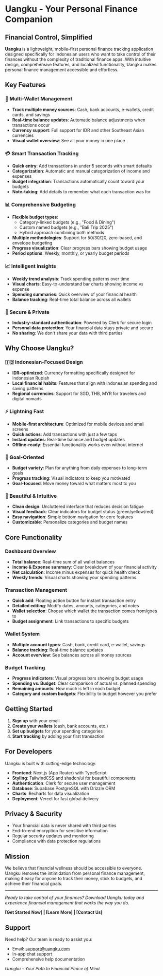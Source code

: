 # Uangku - Your Personal Finance Companion

## Financial Control, Simplified

**Uangku** is a lightweight, mobile-first personal finance tracking application designed specifically for Indonesian users who want to take control of their finances without the complexity of traditional finance apps. With intuitive design, comprehensive features, and localized functionality, Uangku makes personal finance management accessible and effortless.

## Key Features

### 🏦 Multi-Wallet Management
- **Track multiple money sources**: Cash, bank accounts, e-wallets, credit cards, and savings
- **Real-time balance updates**: Automatic balance adjustments when transactions occur
- **Currency support**: Full support for IDR and other Southeast Asian currencies
- **Visual wallet overview**: See all your money in one place

### 💳 Smart Transaction Tracking
- **Quick entry**: Add transactions in under 5 seconds with smart defaults
- **Categorization**: Automatic and manual categorization of income and expenses
- **Budget integration**: Transactions automatically count toward your budgets
- **Note-taking**: Add details to remember what each transaction was for

### 📊 Comprehensive Budgeting
- **Flexible budget types**: 
  - Category-linked budgets (e.g., "Food & Dining")
  - Custom named budgets (e.g., "Bali Trip 2025")
  - Hybrid approach combining both methods
- **Multiple methodologies**: Support for 50/30/20, zero-based, and envelope budgeting
- **Progress visualization**: Clear progress bars showing budget usage
- **Period options**: Weekly, monthly, or yearly budget periods

### 📈 Intelligent Insights
- **Weekly trend analysis**: Track spending patterns over time
- **Visual charts**: Easy-to-understand bar charts showing income vs expense
- **Spending summaries**: Quick overview of your financial health
- **Balance tracking**: Real-time total balance across all wallets

### 🔐 Secure & Private
- **Industry-standard authentication**: Powered by Clerk for secure login
- **Personal data protection**: Your financial data stays private and secure
- **No sharing**: We don't share your data with third parties

## Why Choose Uangku?

### 🇮🇩 Indonesian-Focused Design
- **IDR-optimized**: Currency formatting specifically designed for Indonesian Rupiah
- **Local financial habits**: Features that align with Indonesian spending and saving patterns
- **Regional currencies**: Support for SGD, THB, MYR for travelers and digital nomads

### ⚡ Lightning Fast
- **Mobile-first architecture**: Optimized for mobile devices and small screens
- **Quick actions**: Add transactions with just a few taps
- **Instant updates**: Real-time balance and budget updates
- **Offline-ready**: Essential functionality works even without internet

### 🎯 Goal-Oriented
- **Budget variety**: Plan for anything from daily expenses to long-term goals
- **Progress tracking**: Visual indicators to keep you motivated
- **Goal-focused**: Move money toward what matters most to you

### 🎨 Beautiful & Intuitive
- **Clean design**: Uncluttered interface that reduces decision fatigue
- **Visual feedback**: Clear indicators for budget status (green/yellow/red)
- **Easy navigation**: Simple bottom navigation for core features
- **Customizable**: Personalize categories and budget names

## Core Functionality

### Dashboard Overview
- **Total balance**: Real-time sum of all wallet balances
- **Income & Expense summary**: Clear breakdown of your financial activity
- **Net calculation**: Income minus expenses for quick health check
- **Weekly trends**: Visual charts showing your spending patterns

### Transaction Management
- **Quick add**: Floating action button for instant transaction entry
- **Detailed editing**: Modify dates, amounts, categories, and notes
- **Wallet selection**: Choose which wallet the transaction comes from/goes to
- **Budget assignment**: Link transactions to specific budgets

### Wallet System
- **Multiple account types**: Cash, bank, credit card, e-wallet, savings
- **Balance tracking**: Real-time balance updates
- **Account overview**: See balances across all money sources

### Budget Tracking
- **Progress indicators**: Visual progress bars showing budget usage
- **Spending vs. Budget**: Clear comparison of actual vs. planned spending
- **Remaining amounts**: How much is left in each budget
- **Category and custom budgets**: Flexibility to budget however you prefer

## Getting Started

1. **Sign up** with your email
2. **Create your wallets** (cash, bank accounts, etc.)
3. **Set up budgets** for your spending categories
4. **Start tracking** by adding your first transaction

## For Developers

Uangku is built with cutting-edge technology:

- **Frontend**: Next.js (App Router) with TypeScript
- **Styling**: TailwindCSS and shadcn/ui for beautiful components
- **Authentication**: Clerk for secure user management
- **Database**: Supabase PostgreSQL with Drizzle ORM
- **Charts**: Recharts for data visualization
- **Deployment**: Vercel for fast global delivery

## Privacy & Security

- Your financial data is never shared with third parties
- End-to-end encryption for sensitive information
- Regular security updates and monitoring
- Compliance with data protection regulations

## Mission

We believe that financial wellness should be accessible to everyone. Uangku removes the intimidation from personal finance management, making it easy for anyone to track their money, stick to budgets, and achieve their financial goals.

---

*Ready to take control of your finances? Download Uangku today and experience financial management that works the way you do.*

**[Get Started Now] | [Learn More] | [Contact Us]**

## Support

Need help? Our team is ready to assist you:
- Email: support@uangku.com
- In-app chat support
- Comprehensive help documentation

*Uangku - Your Path to Financial Peace of Mind*